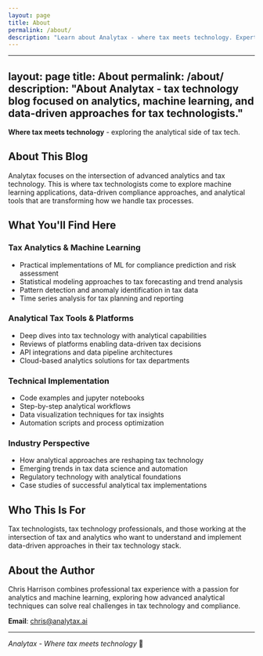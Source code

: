 ```yaml
---
layout: page
title: About
permalink: /about/
description: "Learn about Analytax - where tax meets technology. Expert insights on tax tech, digital transformation, and AI-powered solutions."
---
```


---
layout: page
title: About
permalink: /about/
description: "About Analytax - tax technology blog focused on analytics, machine learning, and data-driven approaches for tax technologists."
---

**Where tax meets technology** - exploring the analytical side of tax tech.

## About This Blog

Analytax focuses on the intersection of advanced analytics and tax technology. This is where tax technologists come to explore machine learning applications, data-driven compliance approaches, and analytical tools that are transforming how we handle tax processes.

## What You'll Find Here

### **Tax Analytics & Machine Learning**

- Practical implementations of ML for compliance prediction and risk assessment
- Statistical modeling approaches to tax forecasting and trend analysis
- Pattern detection and anomaly identification in tax data
- Time series analysis for tax planning and reporting

### **Analytical Tax Tools & Platforms**

- Deep dives into tax technology with analytical capabilities
- Reviews of platforms enabling data-driven tax decisions
- API integrations and data pipeline architectures
- Cloud-based analytics solutions for tax departments

### **Technical Implementation**

- Code examples and jupyter notebooks
- Step-by-step analytical workflows
- Data visualization techniques for tax insights
- Automation scripts and process optimization

### **Industry Perspective**

- How analytical approaches are reshaping tax technology
- Emerging trends in tax data science and automation
- Regulatory technology with analytical foundations
- Case studies of successful analytical tax implementations

## Who This Is For

Tax technologists, tax technology professionals, and those working at the intersection of tax and analytics who want to understand and implement data-driven approaches in their tax technology stack.

## About the Author

Chris Harrison combines professional tax experience with a passion for analytics and machine learning, exploring how advanced analytical techniques can solve real challenges in tax technology and compliance.

**Email**: [chris@analytax.ai](mailto:chris@analytax.ai)

---

*Analytax - Where tax meets technology* 🚀

